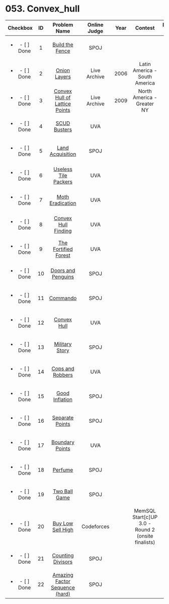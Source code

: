 # 053. Convex_hull


| Checkbox | ID | Problem Name|Online Judge|Year|Contest|Difficulty Level|
|:---:|:---:|:---:|:---:|:---:|:---:|:---:|
|<ul><li>- [ ] Done</li></ul>|1|[Build the Fence](http://www.spoj.com/problems/BSHEEP/)|SPOJ|||1|
|<ul><li>- [ ] Done</li></ul>|2|[Onion Layers](https://icpcarchive.ecs.baylor.edu/index.php?option=onlinejudge&page=show_problem&problem=1656)|Live Archive|2006|Latin America - South America|1|
|<ul><li>- [ ] Done</li></ul>|3|[Convex Hull of Lattice Points](https://icpcarchive.ecs.baylor.edu/index.php?option=onlinejudge&page=show_problem&problem=2559)|Live Archive|2009|North America - Greater NY|1|
|<ul><li>- [ ] Done</li></ul>|4|[SCUD Busters](https://uva.onlinejudge.org/index.php?option=onlinejudge&page=show_problem&problem=45)|UVA|||2|
|<ul><li>- [ ] Done</li></ul>|5|[Land Acquisition](http://www.spoj.com/problems/ACQUIRE/)|SPOJ|||2|
|<ul><li>- [ ] Done</li></ul>|6|[Useless Tile Packers](https://uva.onlinejudge.org/index.php?option=onlinejudge&page=show_problem&problem=1006)|UVA|||2|
|<ul><li>- [ ] Done</li></ul>|7|[Moth Eradication](https://uva.onlinejudge.org/index.php?option=onlinejudge&page=show_problem&problem=154)|UVA|||2|
|<ul><li>- [ ] Done</li></ul>|8|[Convex Hull Finding](https://uva.onlinejudge.org/index.php?option=onlinejudge&page=show_problem&problem=622)|UVA|||2|
|<ul><li>- [ ] Done</li></ul>|9|[The Fortified Forest](https://uva.onlinejudge.org/index.php?option=onlinejudge&page=show_problem&problem=752)|UVA|||3|
|<ul><li>- [ ] Done</li></ul>|10|[Doors and Penguins](http://www.spoj.com/problems/DOORSPEN/)|SPOJ|||3|
|<ul><li>- [ ] Done</li></ul>|11|[Commando](http://www.spoj.com/problems/APIO10A/)|SPOJ|||3|
|<ul><li>- [ ] Done</li></ul>|12|[Convex Hull](https://uva.onlinejudge.org/index.php?option=onlinejudge&page=show_problem&problem=2673)|UVA|||3|
|<ul><li>- [ ] Done</li></ul>|13|[Military Story](http://www.spoj.com/problems/VMILI/)|SPOJ|||3|
|<ul><li>- [ ] Done</li></ul>|14|[Cops and Robbers](https://uva.onlinejudge.org/index.php?option=onlinejudge&page=show_problem&problem=297)|UVA|||4|
|<ul><li>- [ ] Done</li></ul>|15|[Good Inflation](http://www.spoj.com/problems/GOODG/)|SPOJ|||4|
|<ul><li>- [ ] Done</li></ul>|16|[Separate Points](http://www.spoj.com/problems/SPOINTS/)|SPOJ|||4|
|<ul><li>- [ ] Done</li></ul>|17|[Boundary Points](https://uva.onlinejudge.org/index.php?option=onlinejudge&page=show_problem&problem=3647)|UVA|||5|
|<ul><li>- [ ] Done</li></ul>|18|[Perfume](http://www.spoj.com/problems/PERFUME/)|SPOJ|||5|
|<ul><li>- [ ] Done</li></ul>|19|[Two Ball Game](http://www.spoj.com/problems/TBGAME/)|SPOJ|||5|
|<ul><li>- [ ] Done</li></ul>|20|[Buy Low Sell High](http://codeforces.com/problemset/problem/865/D)|Codeforces||MemSQL Start[c]UP 3.0 - Round 2 (onsite finalists)|6|
|<ul><li>- [ ] Done</li></ul>|21|[Counting Divisors](http://www.spoj.com/problems/DIVCNT1/)|SPOJ|||9|
|<ul><li>- [ ] Done</li></ul>|22|[Amazing Factor Sequence (hard)](http://www.spoj.com/problems/AFS3/)|SPOJ|||10|
